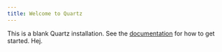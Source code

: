 ```yaml
---
title: Welcome to Quartz
---
```


This is a blank Quartz installation.
See the [documentation](https://quartz.jzhao.xyz) for how to get started. Hej.
